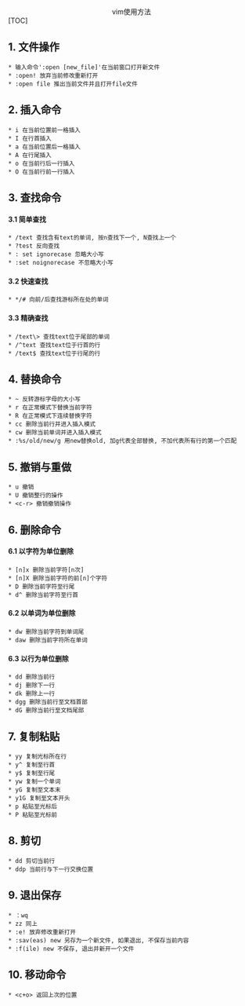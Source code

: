 <center> vim使用方法</center>  
[TOC]
  
## 1. 文件操作  
    * 输入命令':open [new_file]'在当前窗口打开新文件  
    * :open! 放弃当前修改重新打开  
    * :open file 推出当前文件并且打开file文件

## 2. 插入命令
    * i 在当前位置前一格插入
    * I 在行首插入
    * a 在当前位置后一格插入
    * A 在行尾插入
    * o 在当前行后一行插入
    * O 在当前行前一行插入  

## 3. 查找命令 
#### 3.1 简单查找 
    * /text 查找含有text的单词, 按n查找下一个, N查找上一个
    * ?test 反向查找
    * : set ignorecase 忽略大小写
    * :set noignorecase 不忽略大小写  
#### 3.2 快速查找
    * */# 向前/后查找游标所在处的单词
#### 3.3 精确查找  
    * /text\> 查找text位于尾部的单词
    * /^text 查找text位于行首的行
    * /text$ 查找text位于行尾的行

## 4. 替换命令
    * ~ 反转游标字母的大小写
    * r 在正常模式下替换当前字符
    * R 在正常模式下连续替换字符
    * cc 删除当前行并进入插入模式
    * cw 删除当前单词并进入插入模式
    * :%s/old/new/g 用new替换old, 加g代表全部替换, 不加代表所有行的第一个匹配  

## 5. 撤销与重做  
    * u 撤销
    * U 撤销整行的操作
    * <c-r> 撤销撤销操作  

## 6. 删除命令  
#### 6.1 以字符为单位删除
    * [n]x 删除当前字符[n次]  
    * [n]X 删除当前字符的前[n]个字符
    * D 删除当前字符至行尾  
    * d^ 删除当前字符至行首
#### 6.2 以单词为单位删除  
    * dw 删除当前字符到单词尾
    * daw 删除当前字符所在单词  
#### 6.3 以行为单位删除
    * dd 删除当前行
    * dj 删除下一行
    * dk 删除上一行
    * dgg 删除当前行至文档首部
    * dG 删除当前行至文档尾部

## 7. 复制粘贴  
    * yy 复制光标所在行  
    * y^ 复制至行首  
    * y$ 复制至行尾  
    * yw 复制一个单词
    * yG 复制至文本末
    * y1G 复制至文本开头 
    * p 粘贴至光标后
    * P 粘贴至光标前 

## 8. 剪切
    * dd 剪切当前行
    * ddp 当前行与下一行交换位置

## 9. 退出保存
    * ：wq 
    * zz 同上  
    * :e! 放弃修改重新打开
    * :sav(eas) new 另存为一个新文件, 如果退出, 不保存当前内容  
    * :f(ile) new 不保存, 退出并新开一个文件  

## 10. 移动命令
    * <c+o> 返回上次的位置
